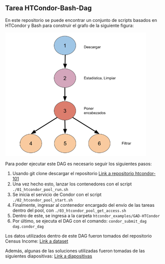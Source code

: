 ## Tarea HTCondor-Bash-Dag
En este repositorio se puede encontrar un conjunto de scripts basados en HTCondor y Bash para
construir el grafo de la siguiente figura: 

![Alt text](https://github.com/Meliwi/HTCondor-bash-Dag/blob/main/Grafo.png "Grafo")

Para poder ejecutar este DAG es necesario seguir los siguientes pasos: 
1. Usando git clone descargar el repositorio [Link a repositorio htcondor-101](https://gitlab.com/john.sanabria/htcondor-101)
2. Una vez hecho esto, lanzar los contenedores con el script `./01_htcondor_pool_run.sh`
3. Se inicia el servicio de Condor con el script `./02_htcondor_pool_start.sh`
4. Finalmente, ingresar al contenedor encargado del envío de las tareas dentro del pool, con `./03_htcondor_pool_get_access.sh`
5. Dentro de este, se ingresa a la carpeta `htcondor_examples/GAD-HTCondor`
6. Por último, se ejecuta el DAG con el comando: `condor_submit_dag dag.condor_dag`

Los datos utilizados dentro de este DAG fueron tomados del repositorio Census Income: [Link a dataset](http://archive.ics.uci.edu/ml/machine-learning-databases/adult/adult.data)

Además, algunas de las soluciones utilizadas fueron tomadas de las siguientes diapositivas: [Link a diapositivas](https://docs.google.com/presentation/d/1l0WVWwXJE4K2kDnH-3q1e819doAnW8sneF40s7k78yo/edit#slide=id.g3f1a335f39_0_371)
